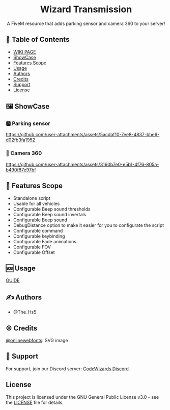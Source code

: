 <h1 align="center">Wizard Transmission</h1>
<p align="center">A FiveM resource that adds parking sensor and camera 360 to your server!
<br>
</p>

## 📝 Table of Contents
- [WIKI PAGE](https://code-wizards.gitbook.io/codewizards/wizard-parkingaddons/informations)
- [ShowCase](#showcase)
- [Features Scope](#feature_scope)
- [Usage](#usage)
- [Authors](#authors)
- [Credits](#credit)
- [Support](#support)
- [License](#license)

## 🖼️ ShowCase <a name = "showcase"></a>
### 🅿 Parking sensor
https://github.com/user-attachments/assets/5acdaf10-7ee8-4837-bbe6-d02fb3fa1952



### 🎥 Camera 360
https://github.com/user-attachments/assets/3160b7e0-e5b1-4f76-805a-b490f87e97bf

## 🚀 Features Scope <a name = "feature_scope"></a>
- Standalone script
- Usable for all vehicles
- Configurable Beep sound thresholds
- Configurable Beep sound invertals
- Configurable Beep sound
- DebugDistance option to make it easier for you to configurate the script
- Configurable command
- Configurable keybinding
- Configurable Fade animations
- Configurable FOV
- Configurable Offset

## 🆘 Usage <a name = "usage"></a>
[GUIDE](https://code-wizards.gitbook.io/codewizards/wizard-parkingaddons/informations)

## ✍️ Authors <a name = "authors"></a>
- @The_Hs5

## ©️ Credits <a name = "credit"></a>
[@onlinewebfonts](https://www.onlinewebfonts.com): SVG image

## 🤝 Support <a name = "support"></a>
For support, join our Discord server: [CodeWizards Discord](https://discord.gg/ZBvacHyczY)

## License <a name = "license"></a>
This project is licensed under the GNU General Public License v3.0 - see the [LICENSE](LICENSE) file for details.
